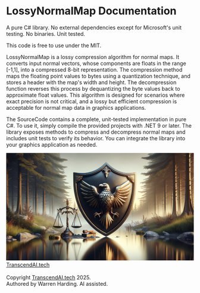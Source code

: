 # LossyNormalMap Documentation

A pure C# library. No external dependencies except for Microsoft's unit testing. No binaries. Unit tested.

This code is free to use under the MIT.

LossyNormalMap is a lossy compression algorithm for normal maps. It converts input normal vectors, whose components are floats in the range [-1,1], into a compressed 8-bit representation. The compression method maps the floating point values to bytes using a quantization technique, and stores a header with the map's width and height. The decompression function reverses this process by dequantizing the byte values back to approximate float values. This algorithm is designed for scenarios where exact precision is not critical, and a lossy but efficient compression is acceptable for normal map data in graphics applications.

The SourceCode contains a complete, unit-tested implementation in pure C#. To use it, simply compile the provided projects with .NET 9 or later. The library exposes methods to compress and decompress normal maps and includes unit tests to verify its behavior. You can integrate the library into your graphics application as needed.

![AI Image](aiimage.jpg)
[TranscendAI.tech](https://TranscendAI.tech)<br>
<br>
Copyright [TranscendAI.tech](https://TranscendAI.tech) 2025.</br>
Authored by Warren Harding. AI assisted.</br>
